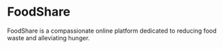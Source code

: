 # FoodShare
 FoodShare is a compassionate online platform dedicated to reducing food waste and alleviating hunger.
